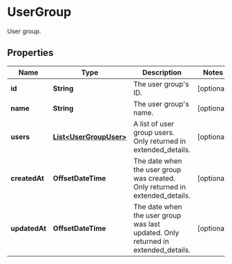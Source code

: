 

# UserGroup

User group.

## Properties

| Name | Type | Description | Notes |
|------------ | ------------- | ------------- | -------------|
|**id** | **String** | The user group&#39;s ID. |  [optional] |
|**name** | **String** | The user group&#39;s name. |  [optional] |
|**users** | [**List&lt;UserGroupUser&gt;**](UserGroupUser.md) | A list of user group users. Only returned in extended_details.  |  [optional] |
|**createdAt** | **OffsetDateTime** | The date when the user group was created. Only returned in extended_details.  |  [optional] |
|**updatedAt** | **OffsetDateTime** | The date when the user group was last updated. Only returned in extended_details.  |  [optional] |



